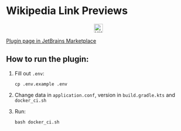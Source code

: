 # Wikipedia Link Previews

<p align="center">
  <a href="https://github.com/nazar1ua/space-wikipedia-link-preview/blob/main/README_UK.md"><img src="https://twemoji.maxcdn.com/v/latest/svg/1f1fa-1f1e6.svg" height="24" width="24" alt="UK" /></a>
</p>

[Plugin page in JetBrains Marketplace](https://plugins.jetbrains.com/plugin/20371-wikipedia-link-previews)

## How to run the plugin:

1. Fill out `.env`:
    ```shell
    cp .env.example .env
    ```

2. Change data in `application.conf`, version in `build.gradle.kts`
and `docker_ci.sh`

3. Run:
    ```shell
    bash docker_ci.sh
    ```
